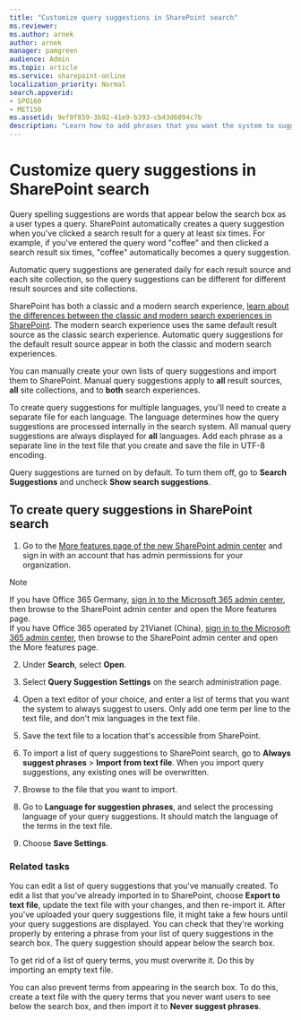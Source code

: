 ```yaml
---
title: "Customize query suggestions in SharePoint search"
ms.reviewer: 
ms.author: arnek
author: arnek
manager: pamgreen
audience: Admin
ms.topic: article
ms.service: sharepoint-online
localization_priority: Normal
search.appverid:
- SPO160
- MET150
ms.assetid: 9ef0f859-3b92-41e9-b393-cb43d6094c7b
description: "Learn how to add phrases that you want the system to suggest to users as they search for an item, and how to add phrases that you don't want the system to suggest to users. Also, learn how to turn this feature on or off."
---
```


# Customize query suggestions in SharePoint search

Query spelling suggestions are words that appear below the search box as a user types a query. SharePoint automatically creates a query suggestion when you've clicked a search result for a query at least six times. For example, if you've entered the query word "coffee" and then clicked a search result six times, "coffee" automatically becomes a query suggestion. 
  
Automatic query suggestions are generated daily for each result source and each site collection, so the query suggestions can be different for different result sources and site collections.
  
SharePoint has both a classic and a modern search experience, [learn about the differences between the classic and modern search experiences in SharePoint](differences-classic-modern-search.md). The modern search experience uses the same default result source as the classic search experience. Automatic query suggestions for the default result source appear in both the classic and modern search experiences.

 You can manually create your own lists of query suggestions and import them to SharePoint. Manual query suggestions apply to **all** result sources, **all** site collections, and to **both** search experiences.
  
To create query suggestions for multiple languages, you'll need to create a separate file for each language. The language determines how the query suggestions are processed internally in the search system. All manual query suggestions are always displayed for **all** languages. Add each phrase as a separate line in the text file that you create and save the file in UTF-8 encoding. 
  
Query suggestions are turned on by default. To turn them off, go to **Search Suggestions** and uncheck **Show search suggestions**.
  
## To create query suggestions in SharePoint search
<a name="__toc343004643"> </a>

1. Go to the [More features page of the new SharePoint admin center](https://admin.microsoft.com/sharepoint?page=classicfeatures&modern=true) and sign in with an account that has admin permissions for your organization.

>[!NOTE]
>If you have Office 365 Germany, [sign in to the Microsoft 365 admin center](https://go.microsoft.com/fwlink/p/?linkid=848041), then browse to the SharePoint admin center and open the More features page. <br>If you have Office 365 operated by 21Vianet (China), [sign in to the Microsoft 365 admin center](https://go.microsoft.com/fwlink/p/?linkid=850627), then browse to the SharePoint admin center and open the More features page.
 
2. Under **Search**, select **Open**.

3. Select **Query Suggestion Settings** on the search administration page.

   
4. Open a text editor of your choice, and enter a list of terms that you want the system to always suggest to users. Only add one term per line to the text file, and don't mix languages in the text file.
    
5. Save the text file to a location that's accessible from SharePoint.
    
6. To import a list of query suggestions to SharePoint search, go to **Always suggest phrases** \> **Import from text file**. When you import query suggestions, any existing ones will be overwritten.
    
7. Browse to the file that you want to import.
    
8. Go to **Language for suggestion phrases**, and select the processing language of your query suggestions. It should match the language of the terms in the text file. 
    
9. Choose **Save Settings**.
    
### Related tasks

You can edit a list of query suggestions that you've manually created. To edit a list that you've already imported in to SharePoint, choose **Export to text file**, update the text file with your changes, and then re-import it. After you've uploaded your query suggestions file, it might take a few hours until your query suggestions are displayed. You can check that they're working properly by entering a phrase from your list of query suggestions in the search box. The query suggestion should appear below the search box.
  
To get rid of a list of query terms, you must overwrite it. Do this by importing an empty text file. 
  
You can also prevent terms from appearing in the search box. To do this, create a text file with the query terms that you never want users to see below the search box, and then import it to **Never suggest phrases**.
